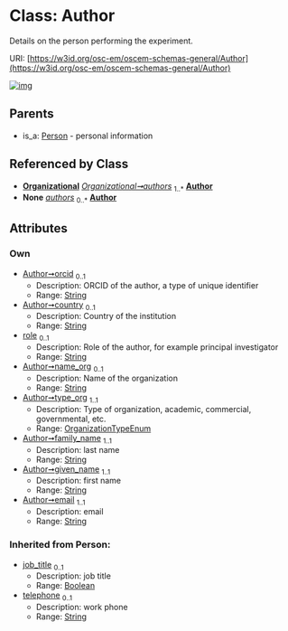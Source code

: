 
# Class: Author

Details on the person performing the experiment.

URI: [https://w3id.org/osc-em/oscem-schemas-general/Author](https://w3id.org/osc-em/oscem-schemas-general/Author)


[![img](https://yuml.me/diagram/nofunky;dir:TB/class/[Person],[Organizational],[Organizational]++-%20authors%201..*>[Author&#124;orcid:string%20%3F;country:string%20%3F;role:string%20%3F;name_org:string%20%3F;type_org:OrganizationTypeEnum;family_name:string;given_name:string;email:string;job_title(i):boolean%20%3F;telephone(i):string%20%3F],[Organizational]++-%20authors(i)%200..*>[Author],[Person]^-[Author])](https://yuml.me/diagram/nofunky;dir:TB/class/[Person],[Organizational],[Organizational]++-%20authors%201..*>[Author&#124;orcid:string%20%3F;country:string%20%3F;role:string%20%3F;name_org:string%20%3F;type_org:OrganizationTypeEnum;family_name:string;given_name:string;email:string;job_title(i):boolean%20%3F;telephone(i):string%20%3F],[Organizational]++-%20authors(i)%200..*>[Author],[Person]^-[Author])

## Parents

 *  is_a: [Person](Person.md) - personal information

## Referenced by Class

 *  **[Organizational](Organizational.md)** *[Organizational➞authors](Organizational_authors.md)*  <sub>1..\*</sub>  **[Author](Author.md)**
 *  **None** *[authors](authors.md)*  <sub>0..\*</sub>  **[Author](Author.md)**

## Attributes


### Own

 * [Author➞orcid](Author_orcid.md)  <sub>0..1</sub>
     * Description: ORCID of the author, a type of unique identifier
     * Range: [String](types/String.md)
 * [Author➞country](Author_country.md)  <sub>0..1</sub>
     * Description: Country of the institution
     * Range: [String](types/String.md)
 * [role](role.md)  <sub>0..1</sub>
     * Description: Role of the author, for example principal investigator
     * Range: [String](types/String.md)
 * [Author➞name_org](Author_name_org.md)  <sub>0..1</sub>
     * Description: Name of the organization
     * Range: [String](types/String.md)
 * [Author➞type_org](Author_type_org.md)  <sub>1..1</sub>
     * Description: Type of organization, academic, commercial, governmental, etc.
     * Range: [OrganizationTypeEnum](OrganizationTypeEnum.md)
 * [Author➞family_name](Author_family_name.md)  <sub>1..1</sub>
     * Description: last name
     * Range: [String](types/String.md)
 * [Author➞given_name](Author_given_name.md)  <sub>1..1</sub>
     * Description: first name
     * Range: [String](types/String.md)
 * [Author➞email](Author_email.md)  <sub>1..1</sub>
     * Description: email
     * Range: [String](types/String.md)

### Inherited from Person:

 * [job_title](job_title.md)  <sub>0..1</sub>
     * Description: job title
     * Range: [Boolean](types/Boolean.md)
 * [telephone](telephone.md)  <sub>0..1</sub>
     * Description: work phone
     * Range: [String](types/String.md)
